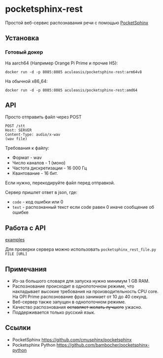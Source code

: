 pocketsphinx-rest
============
Простой веб-сервис распознавания речи с помощью [PocketSphinx](https://github.com/cmusphinx/pocketsphinx)

## Установка

### Готовый докер
На aarch64 (Например Orange Pi Prime и прочие H5):

`docker run -d -p 8085:8085 aculeasis/pocketsphinx-rest:arm64v8`

На обычной x86_64:

`docker run -d -p 8085:8085 aculeasis/pocketsphinx-rest:amd64`

## API
Просто отправить файл через POST

    POST /stt
    Host: SERVER
    Content-Type: audio/x-wav 
    (wav file)

Требования к файлу:
- Формат - wav
- Число каналов  - 1 (моно)
- Частота дискретизации  - 16 000 Гц
- Квантование - 16 бит.

Если нужно, перекодируйте файл перед отправкой.

Сервер пришлет ответ в json, где:
- `code` - код ошибки или 0
- `text` - распознанный текст если code равен 0 иначе сообщение об ошибке

## Работа с API
[examples](https://github.com/Aculeasis/pocketsphinx-rest/tree/master/example)

Для проверки сервера можно использовать `pocketsphinx_rest_file.py FILE [URL]`

## Примечания
- Из-за большого словаря для запуска нужно минимум 1 GB RAM.
- Распознование происходит в однопоточном режиме, что накладывает высокие требования на производительность CPU core. На OPI Prime распознование фраз занимает от 10 до 40 секунд.
- Веб-сервер также запущен в однопоточном режиме.
- Качество распознования ~~оставляет желать лучшего~~ ужасно.
- Поддерживается только русский язык.

## Ссылки
- PocketSphinx https://github.com/cmusphinx/pocketsphinx
- Pocketsphinx Python https://github.com/bambocher/pocketsphinx-python
